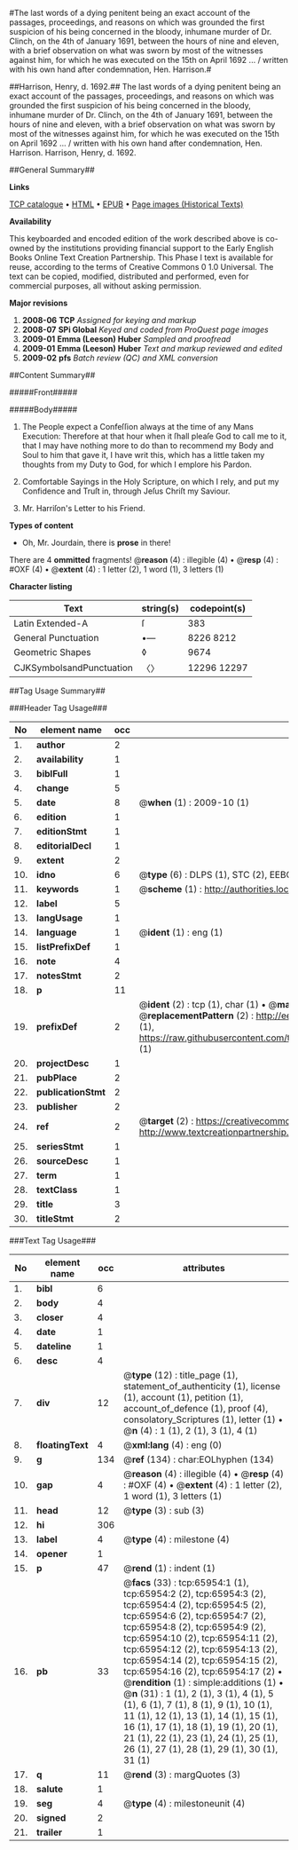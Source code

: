 #The last words of a dying penitent being an exact account of the passages, proceedings, and reasons on which was grounded the first suspicion of his being concerned in the bloody, inhumane murder of Dr. Clinch, on the 4th of January 1691, between the hours of nine and eleven, with a brief observation on what was sworn by most of the witnesses against him, for which he was executed on the 15th on April 1692 ... / written with his own hand after condemnation, Hen. Harrison.#

##Harrison, Henry, d. 1692.##
The last words of a dying penitent being an exact account of the passages, proceedings, and reasons on which was grounded the first suspicion of his being concerned in the bloody, inhumane murder of Dr. Clinch, on the 4th of January 1691, between the hours of nine and eleven, with a brief observation on what was sworn by most of the witnesses against him, for which he was executed on the 15th on April 1692 ... / written with his own hand after condemnation, Hen. Harrison.
Harrison, Henry, d. 1692.

##General Summary##

**Links**

[TCP catalogue](http://www.ota.ox.ac.uk/tcp/)  • 
[HTML](http://tei.it.ox.ac.uk/tcp/Texts-HTML/free/A45/A45670.html)  • 
[EPUB](http://tei.it.ox.ac.uk/tcp/Texts-EPUB/free/A45/A45670.epub) • 
[Page images (Historical Texts)](https://data.historicaltexts.jisc.ac.uk/view?pubId=eebo-12701991e&pageId=eebo-12701991e-65954-1)

**Availability**

This keyboarded and encoded edition of the
	       work described above is co-owned by the institutions
	       providing financial support to the Early English Books
	       Online Text Creation Partnership. This Phase I text is
	       available for reuse, according to the terms of Creative
	       Commons 0 1.0 Universal. The text can be copied,
	       modified, distributed and performed, even for
	       commercial purposes, all without asking permission.

**Major revisions**

1. __2008-06__ __TCP__ *Assigned for keying and markup*
1. __2008-07__ __SPi Global__ *Keyed and coded from ProQuest page images*
1. __2009-01__ __Emma (Leeson) Huber__ *Sampled and proofread*
1. __2009-01__ __Emma (Leeson) Huber__ *Text and markup reviewed and edited*
1. __2009-02__ __pfs__ *Batch review (QC) and XML conversion*

##Content Summary##

#####Front#####

#####Body#####

1. The People expect a Confeſſion always at the time of any Mans Execution: Therefore at that hour when it ſhall pleaſe God to call me to it, that I may have nothing more to do than to recommend my Body and Soul to him that gave it, I have writ this, which has a little taken my thoughts from my Duty to God, for which I emplore his Pardon.

1. Comfortable Sayings in the Holy Scripture, on which I rely, and put my Confidence and Truſt in, through Jeſus Chriſt my Saviour.

1. Mr. Harriſon's Letter to his Friend.

**Types of content**

  * Oh, Mr. Jourdain, there is **prose** in there!

There are 4 **ommitted** fragments! 
 @__reason__ (4) : illegible (4)  •  @__resp__ (4) : #OXF (4)  •  @__extent__ (4) : 1 letter (2), 1 word (1), 3 letters (1)

**Character listing**


|Text|string(s)|codepoint(s)|
|---|---|---|
|Latin Extended-A|ſ|383|
|General Punctuation|•—|8226 8212|
|Geometric Shapes|◊|9674|
|CJKSymbolsandPunctuation|〈〉|12296 12297|

##Tag Usage Summary##

###Header Tag Usage###

|No|element name|occ|attributes|
|---|---|---|---|
|1.|__author__|2||
|2.|__availability__|1||
|3.|__biblFull__|1||
|4.|__change__|5||
|5.|__date__|8| @__when__ (1) : 2009-10 (1)|
|6.|__edition__|1||
|7.|__editionStmt__|1||
|8.|__editorialDecl__|1||
|9.|__extent__|2||
|10.|__idno__|6| @__type__ (6) : DLPS (1), STC (2), EEBO-CITATION (1), OCLC (1), VID (1)|
|11.|__keywords__|1| @__scheme__ (1) : http://authorities.loc.gov/ (1)|
|12.|__label__|5||
|13.|__langUsage__|1||
|14.|__language__|1| @__ident__ (1) : eng (1)|
|15.|__listPrefixDef__|1||
|16.|__note__|4||
|17.|__notesStmt__|2||
|18.|__p__|11||
|19.|__prefixDef__|2| @__ident__ (2) : tcp (1), char (1)  •  @__matchPattern__ (2) : ([0-9\-]+):([0-9IVX]+) (1), (.+) (1)  •  @__replacementPattern__ (2) : http://eebo.chadwyck.com/downloadtiff?vid=$1&page=$2 (1), https://raw.githubusercontent.com/textcreationpartnership/Texts/master/tcpchars.xml#$1 (1)|
|20.|__projectDesc__|1||
|21.|__pubPlace__|2||
|22.|__publicationStmt__|2||
|23.|__publisher__|2||
|24.|__ref__|2| @__target__ (2) : https://creativecommons.org/publicdomain/zero/1.0/ (1), http://www.textcreationpartnership.org/docs/. (1)|
|25.|__seriesStmt__|1||
|26.|__sourceDesc__|1||
|27.|__term__|1||
|28.|__textClass__|1||
|29.|__title__|3||
|30.|__titleStmt__|2||


###Text Tag Usage###

|No|element name|occ|attributes|
|---|---|---|---|
|1.|__bibl__|6||
|2.|__body__|4||
|3.|__closer__|4||
|4.|__date__|1||
|5.|__dateline__|1||
|6.|__desc__|4||
|7.|__div__|12| @__type__ (12) : title_page (1), statement_of_authenticity (1), license (1), account (1), petition (1), account_of_defence (1), proof (4), consolatory_Scriptures (1), letter (1)  •  @__n__ (4) : 1 (1), 2 (1), 3 (1), 4 (1)|
|8.|__floatingText__|4| @__xml:lang__ (4) : eng (0)|
|9.|__g__|134| @__ref__ (134) : char:EOLhyphen (134)|
|10.|__gap__|4| @__reason__ (4) : illegible (4)  •  @__resp__ (4) : #OXF (4)  •  @__extent__ (4) : 1 letter (2), 1 word (1), 3 letters (1)|
|11.|__head__|12| @__type__ (3) : sub (3)|
|12.|__hi__|306||
|13.|__label__|4| @__type__ (4) : milestone (4)|
|14.|__opener__|1||
|15.|__p__|47| @__rend__ (1) : indent (1)|
|16.|__pb__|33| @__facs__ (33) : tcp:65954:1 (1), tcp:65954:2 (2), tcp:65954:3 (2), tcp:65954:4 (2), tcp:65954:5 (2), tcp:65954:6 (2), tcp:65954:7 (2), tcp:65954:8 (2), tcp:65954:9 (2), tcp:65954:10 (2), tcp:65954:11 (2), tcp:65954:12 (2), tcp:65954:13 (2), tcp:65954:14 (2), tcp:65954:15 (2), tcp:65954:16 (2), tcp:65954:17 (2)  •  @__rendition__ (1) : simple:additions (1)  •  @__n__ (31) : 1 (1), 2 (1), 3 (1), 4 (1), 5 (1), 6 (1), 7 (1), 8 (1), 9 (1), 10 (1), 11 (1), 12 (1), 13 (1), 14 (1), 15 (1), 16 (1), 17 (1), 18 (1), 19 (1), 20 (1), 21 (1), 22 (1), 23 (1), 24 (1), 25 (1), 26 (1), 27 (1), 28 (1), 29 (1), 30 (1), 31 (1)|
|17.|__q__|11| @__rend__ (3) : margQuotes (3)|
|18.|__salute__|1||
|19.|__seg__|4| @__type__ (4) : milestoneunit (4)|
|20.|__signed__|2||
|21.|__trailer__|1||
